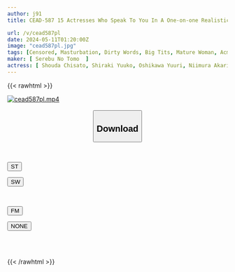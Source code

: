 ```yaml
---
author: j91
title: CEAD-587 15 Actresses Who Speak To You In A One-on-one Realistic Way Will Fully Support Your Masturbation! !

url: /v/cead587pl
date: 2024-05-11T01:20:00Z
image: "cead587pl.jpg"
tags: [Censored, Masturbation, Dirty Words, Big Tits, Mature Woman, Acme · Orgasm	]
maker: [ Serebu No Tomo  ]
actress: [ Shouda Chisato, Shiraki Yuuko, Oshikawa Yuuri, Niimura Akari, Mizukawa Kaede, Ninomiya Keiko, Asakura Kokona, Hoshikawa Mai ,Yuina Mitsuki, Hapi Maru ]
---
```



{{< rawhtml >}}

<div class="video" data-videoid="yMR6d1WX0gU1DRY">
    <a href="javascript:;">
        <img src="/v/cead587pl/cead587pl.jpg" width="WIDTH" height="HEIGHT" alt="cead587pl.mp4" loading="lazy">
    </a>
</div>

<script type="text/javascript" src="https://j91.asia/asset/on-demand-st.js"></script>

<br>
  <link rel="stylesheet" href="https://j91.asia/asset/bs5.css">
  
  <center>
  <button class="btn btn-primary" type="button" data-bs-toggle="collapse" data-bs-target=".multi-collapse" aria-expanded="false" aria-controls="multiCollapseExample1 multiCollapseExample2"><h2>Download</h2></button></center>
</p>
<div class="row">
  <div class="col">
    <div class="collapse multi-collapse" id="multiCollapseExample1">
      <div class="card card-body">
	      	      <br>
<div class="buttons">  
<p><a href="https://streamtape.to/v/yMR6d1WX0gU1DRY" target="_blank"><button class="btn-hover color-3"><i class="fa fa-download"></i> ST</button></a></p>
<p><a href="https://asnwish.com/j0frul9uy6g8" target="_blank"><button class="btn-hover color-2"><i class="fa fa-download"></i> SW</button></a></p></div>
    </div>
  </div>
</div>
  <div class="col">
    <div class="collapse multi-collapse" id="multiCollapseExample2">
      <div class="card card-body">
	      <br>
<div class="buttons">
<p><a href="javascript:;"><button class="btn-hover color-8"><i class="fa fa-download"></i> FM</button></a></p>
<p><a href="javascript:;"><button class="btn-hover color-9"><i class="fa fa-download"></i> NONE</button></a></p></div>
<br><br>
      </div>
    </div>
  </div>
</div>

{{< /rawhtml >}}